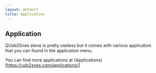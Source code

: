 ```yaml
---
layout: default
title: Application
---
```


## Application

QUsb2Snes alone is pretty useless but it comes with various application that you can found in the application menu. 

You can find more applications at (Applications)[https://usb2snes.com/applications/]
